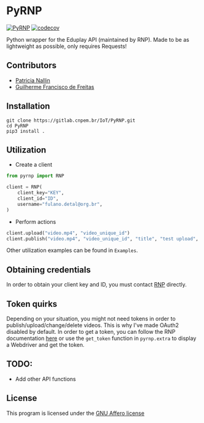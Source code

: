 # PyRNP

[![PyRNP](https://github.com/ntanck/pyrnp/actions/workflows/python-app.yml/badge.svg)](https://github.com/ntanck/pyrnp/actions/workflows/python-app.yml)
[![codecov](https://codecov.io/gh/ntanck/pyrnp/branch/master/graph/badge.svg?token=VnxuTqUaHs)](https://codecov.io/gh/ntanck/pyrnp)

Python wrapper for the Eduplay API (maintained by RNP). Made to be as lightweight as possible, only requires Requests!

## Contributors

- [Patricia Nallin](https://github.com/pnallin)
- [Guilherme Francisco de Freitas](https://github.com/ntanck)

## Installation

```shell
git clone https://gitlab.cnpem.br/IoT/PyRNP.git
cd PyRNP
pip3 install .
```

## Utilization

- Create a client

```python
from pyrnp import RNP

client = RNP(
    client_key="KEY",
    client_id="ID",
    username="fulano.detal@org.br",
)
```

- Perform actions

```python
client.upload("video.mp4", "video_unique_id")
client.publish("video.mp4", "video_unique_id", "title", "test upload", thumbnail="thumb.png")
```

Other utilization examples can be found in `Examples`.

## Obtaining credentials

In order to obtain your client key and ID, you must contact [RNP](https://www.rnp.br/) directly.

## Token quirks

Depending on your situation, you might not need tokens in order to publish/upload/change/delete videos. This is why I've made OAuth2 disabled by default. In order to get a token, you can follow the RNP documentation [here](https://eduplay.rnp.br/portal/integration#authentication) or use the `get_token` function in `pyrnp.extra` to display a Webdriver and get the token.

## TODO:

- Add other API functions

## License

This program is licensed under the [GNU Affero license](https://www.gnu.org/licenses/agpl-3.0.txt)
